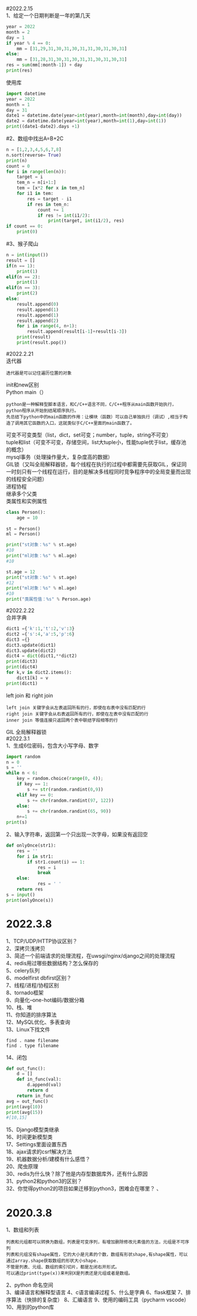 #2022.2.15  
1、给定一个日期判断是一年的第几天  
```python
year = 2022
month = 2
day = 1
if year % 4 == 0:
    mm = [31,29,31,30,31,30,31,31,30,31,30,31]
else:
    mm = [31,28,31,30,31,30,31,31,30,31,30,31]
res = sum(mm[:month-1]) + day
print(res)
```
使用库  
```python
import datetime
year = 2022
month = 1
day = 31
date1 = datetime.date(year=int(year),month=int(month),day=int(day))
date2 = datetime.date(year=int(year),month=int(1),day=int(1))
print((date1-date2).days +1)  
```
#2、数组中找出A=B+2C  
```python
n = [1,2,3,4,5,6,7,8]
n.sort(reverse= True)
print(n)
count = 0
for i in range(len(n)):
    target = i
    tem_n = n[i+1:]
    tem = [x*2 for x in tem_n]
    for i1 in tem:
        res = target - i1
        if res in tem_n:
            count += 1
            if res != int(i1/2):
                print(target, int(i1/2), res)
if count == 0:
    print(0)  
``` 
#3、猴子爬山  
```python
n = int(input())
result = []
if(n == 1):
    print(1)
elif(n == 2):
    print(1)
elif(n == 3):
    print(2)
else:
    result.append(0)
    result.append(1)
    result.append(1)
    result.append(2)
    for i in range(4, n+1):
        result.append(result[i-1]+result[i-3])
    print(result)
    print(result.pop())
```
#2022.2.21  
迭代器  
```text
迭代器是可以记住遍历位置的对象
```
init和new区别   
Python main（）  
```text
python是一种解释型脚本语言，和C/C++语言不同，C/C++程序从main函数开始执行，python程序从开始到结尾顺序执行。
先总结下python中的main函数的作用：让模块（函数）可以自己单独执行（调试）,相当于构造了调用其它函数的入口，这就类似于C/C++里面的main函数了。
```
可变不可变类型（list，dict，set可变；number，tuple，string不可变）  
tuple和list（可变不可变，存储空间，list大tuple小，性能tuple优于list，缓存池的概念）  
mysql事务（处理操作量大，复杂度高的数据）  
GIL锁（又叫全局解释器锁，每个线程在执行的过程中都需要先获取GIL，保证同一时刻只有一个线程在运行，目的是解决多线程同时竞争程序中的全局变量而出现的线程安全问题）  
进程协程  
继承多个父类  
类属性和实例属性  
```python
class Person():
    age = 10
    
st = Person()  
ml = Person()

print("st对象：%s" % st.age)  
#10
print("ml对象：%s" % ml.age)
#10

st.age = 12 
print("st对象：%s" % st.age)
#12
print("ml对象：%s" % ml.age) 
#10
print("类属性值：%s" % Person.age)  
```
#2022.2.22  
合并字典  
```python
dict1 ={'k':1,'t':2,'v':3}
dict2 ={'s':4,'a':5,'p':6}
dict3 ={}
dict3.update(dict1)
dict3.update(dict2)
dict4 = dict(dict1,**dict2)
print(dict3)
print(dict4)
for k,v in dict2.items():
    dict1[k] = v
print(dict1)

```
left join 和 right join  
```text
left join 关键字会从左表返回所有的行，即使在右表中没有匹配的行
right join 关键字会从右表返回所有的行，即使在左表中没有匹配的行
inner join 等值连接只返回两个表中联结字段相等的行
```
GIL 全局解释器锁  
#2022.3.1  
1、生成6位密码，包含大小写字母、数字  
```python
import random
n = 0
s = ''
while n < 6:
    key = random.choice(range(0, 4));
    if key == 1:
        s += str(random.randint(0,9))
    elif key == 0:
        s += chr(random.randint(97, 122))
    else:
        s += chr(random.randint(65, 90))
    n+=1
print(s)
```
2、输入字符串，返回第一个只出现一次字母，如果没有返回空  
```python
def onlyOnce(str1):
    res = ''
    for i in str1:
        if str1.count(i) == 1:
            res = i
            break
    else:
            res = ' '
    return res
s = input()
print(onlyOnce(s))
```
# 2022.3.8
1、TCP/UDP/HTTP协议区别？  
2、深拷贝浅拷贝  
3、简述一个前端请求的处理流程，在uwsgi/nginx/django之间的处理流程  
4、redis用过哪些数据结构？怎么保存的  
5、celery队列  
6、modelfirst dbfirst区别？  
7、线程/进程/协程区别  
8、tornado框架  
9、向量化–one-hot编码/数据分箱  
10、栈、堆  
11、你知道的排序算法  
12、MySQL优化、多表查询  
13、Linux下找文件  
```text
find . name filename
find . type filename
```
14、闭包  
```python
def out_func():
    d = []
    def in_func(val):
        d.append(val)
        return d
    return in_func
avg = out_func()
print(avg(10))
print(avg(15))
#[10,15]

```
15、Django模型类继承  
16、时间更新模型类  
17、Settings里面设置东西  
18、ajax请求的csrf解决方法  
19、机器数据分析/建模有什么感悟？  
20、爬虫原理  
30、redis为什么快？除了他是内存型数据库外，还有什么原因  
31、python2和python3的区别？  
32、你觉得python2的项目如果迁移到python3，困难会在哪里？  、
# 2020.3.8
1、数组和列表  
```text
列表和元组都可以转换为数组，列表是可变序列，有增加删除修改元素值的方法，元组是不可序列
列表和元组没有shape属性，它的大小是元素的个数，数组有形状shape,有shape属性，可以通过array.shape获取数组的形状大小shape.
不管是列表、元组、数组的索引切片，都是左闭右开形式。
可以通过print(type(x))来判别X是列表还是元组或者是数组。
```
2、python 命名空间  
3、编译语言和解释型语言
4、c语言编译过程
5、什么是字典
6、flask框架
7、排序算法（快排的复杂度）
8、汇编语言
9、使用的编码工具（pycharm vscode）
10、用到的python库
